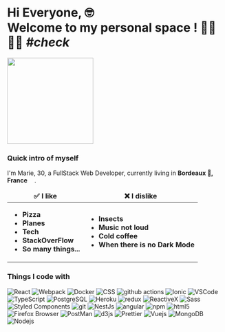 <h1>Hi Everyone, 🤓</br>Welcome to my personal space ! 🤜🏼🤛🏼 <i>#check</i></h1>
<img src="https://media.giphy.com/media/SS8CV2rQdlYNLtBCiF/giphy.gif" width="200" height="200">


<h3>Quick intro of myself</h3>
<p>I'm Marie, 30, a FullStack Web Developer, currently living in <b>Bordeaux 🍷, France <img src="https://cdn-icons-png.flaticon.com/512/197/197560.png" width="13"/></b>.
  

<table>
  <thead align="center">
    <tr border: none;>
      <td><b>✅ I like</b></td>
      <td><b>❌ I dislike</b></td>
    </tr>
  </thead>
  <tbody>
    <tr>
      <td><b>
        <ul>
          <li>Pizza</li>
          <li>Planes</li>
          <li>Tech</li>
          <li>StackOverFlow</li>
          <li>So many things...</li>
        </ul>
      </td><b>
      <td><b>
        <ul>
          <li>Insects</li>
          <li>Music not loud</li>
          <li>Cold coffee</li>
          <li>When there is no Dark Mode</li>
        </ul>
      </td></b>
    </tr>
  </tbody>
</table>
  
<h3>Things I code with</h3>
<p>
  <img alt="React" src="https://img.shields.io/badge/-React-45b8d8?style=flat-square&logo=react&logoColor=white" />
  <img alt="Webpack" src="https://img.shields.io/badge/-Webpack-8DD6F9?style=flat-square&logo=webpack&logoColor=white" /> 
  <img alt="Docker" src="https://img.shields.io/badge/-Docker-46a2f1?style=flat-square&logo=docker&logoColor=white" />
  <img alt="CSS" src="https://img.shields.io/badge/-CSS3-1572B6?style=flat-square&logo=css3&logoColor=white" />
  <img alt="github actions" src="https://img.shields.io/badge/-Github_Actions-2088FF?style=flat-square&logo=github-actions&logoColor=white" />
  <img alt="Ionic" src="https://img.shields.io/badge/-Ionic-3880FF?style=flat-square&logo=ionic&logoColor=white" />
  <img alt="VSCode" src="https://img.shields.io/badge/-VSCode-1a73e8?style=flat-square&logo=visualstudiocode&logoColor=white" />
  <img alt="TypeScript" src="https://img.shields.io/badge/-TypeScript-007ACC?style=flat-square&logo=typescript&logoColor=white" />
  <img alt="PostgreSQL" src="https://img.shields.io/badge/-PostgreSQL-4169E1?style=flat-square&logo=postgresql&logoColor=white" />
  <img alt="Heroku" src="https://img.shields.io/badge/-Heroku-430098?style=flat-square&logo=heroku&logoColor=white" />
  <img alt="redux" src="https://img.shields.io/badge/-Redux-764ABC?style=flat-square&logo=redux&logoColor=white" />
  <img alt="ReactiveX" src="https://img.shields.io/badge/-RxJs-B7178C?style=flat-square&logo=reactivex&logoColor=white" />
  <img alt="Sass" src="https://img.shields.io/badge/-Sass-CC6699?style=flat-square&logo=sass&logoColor=white" />
  <img alt="Styled Components" src="https://img.shields.io/badge/-Styled_Components-db7092?style=flat-square&logo=styled-components&logoColor=white" />
  <img alt="git" src="https://img.shields.io/badge/-Git-F05032?style=flat-square&logo=git&logoColor=white" />
  <img alt="NestJs" src="https://img.shields.io/badge/-NestJs-ea2845?style=flat-square&logo=nestjs&logoColor=white" />
  <img alt="angular" src="https://img.shields.io/badge/-Angular-DD0031?style=flat-square&logo=angular&logoColor=white" />
  <img alt="npm" src="https://img.shields.io/badge/-NPM-CB3837?style=flat-square&logo=npm&logoColor=white" />
  <img alt="html5" src="https://img.shields.io/badge/-HTML5-E34F26?style=flat-square&logo=html5&logoColor=white" />
  <img alt="Firefox Browser" src="https://img.shields.io/badge/-Firefox_Browser-FB542B?style=flat-square&logo=firefoxbrowser&logoColor=white" />
  <img alt="PostMan" src="https://img.shields.io/badge/-Postman-FF6C37?style=flat-square&logo=postman&logoColor=white" />
  <img alt="d3js" src="https://img.shields.io/badge/-D3.js-F9A03C?style=flat-square&logo=d3.js&logoColor=white" />
  <img alt="Prettier" src="https://img.shields.io/badge/-Prettier-F7B93E?style=flat-square&logo=prettier&logoColor=white" />
  <img alt="Vuejs" src="https://img.shields.io/badge/-Vuejs-green?style=flat-square&logo=vue.js&logoColor=white" />
  <img alt="MongoDB" src="https://img.shields.io/badge/-MongoDB-13aa52?style=flat-square&logo=mongodb&logoColor=white" />
  <img alt="Nodejs" src="https://img.shields.io/badge/-Nodejs-43853d?style=flat-square&logo=Node.js&logoColor=white" />
</p>
